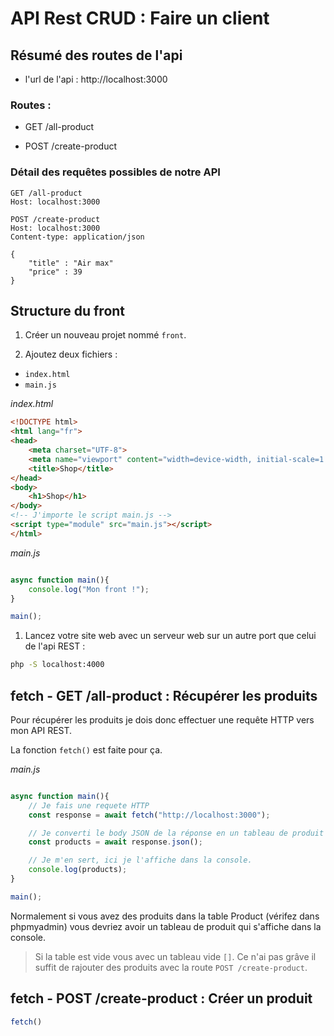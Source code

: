 # API Rest CRUD :  Faire un client

## Résumé des routes de l'api

- l'url de l'api : http://localhost:3000

### Routes : 
- GET /all-product

- POST /create-product

### Détail des requêtes possibles de notre API
```http
GET /all-product
Host: localhost:3000
```

```http
POST /create-product
Host: localhost:3000
Content-type: application/json

{
    "title" : "Air max"
    "price" : 39
}
```

## Structure du front

1. Créer un nouveau projet nommé `front`.

2. Ajoutez deux fichiers :

- `index.html`
- `main.js`


*index.html*
```html
<!DOCTYPE html>
<html lang="fr">
<head>
    <meta charset="UTF-8">
    <meta name="viewport" content="width=device-width, initial-scale=1.0">
    <title>Shop</title>
</head>
<body>
    <h1>Shop</h1>
</body>
<!-- J'importe le script main.js -->
<script type="module" src="main.js"></script>
</html>
```

*main.js*
```js

async function main(){
    console.log("Mon front !");
}

main();
```

1. Lancez votre site web avec un serveur web sur un autre port que celui de l'api REST :

```bash
php -S localhost:4000
```

## fetch - GET /all-product : Récupérer les produits

Pour récupérer les produits je dois donc effectuer une requête HTTP vers mon API REST.

La fonction `fetch()` est faite pour ça.

*main.js*
```js

async function main(){
    // Je fais une requete HTTP
    const response = await fetch("http://localhost:3000");

    // Je converti le body JSON de la réponse en un tableau de produit (le même que j'ai envoyé dans le back)
    const products = await response.json();

    // Je m'en sert, ici je l'affiche dans la console.
    console.log(products);
}

main();
```

Normalement si vous avez des produits dans la table Product (vérifez dans phpmyadmin) vous devriez avoir un tableau de produit qui s'affiche dans la console.

> Si la table est vide vous avec un tableau vide `[]`.
> Ce n'ai pas grâve il suffit de rajouter des produits avec la route `POST /create-product`.



## fetch - POST /create-product : Créer un produit

```js
fetch()
```